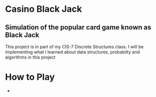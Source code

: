 # Casino Black Jack

## Simulation of the popular card game known as Black Jack

This project is in part of my CIS-7 Discrete Structures class. I will be implementing what I learned about data structures, probabilty and algorithms in this project

# How to Play
*